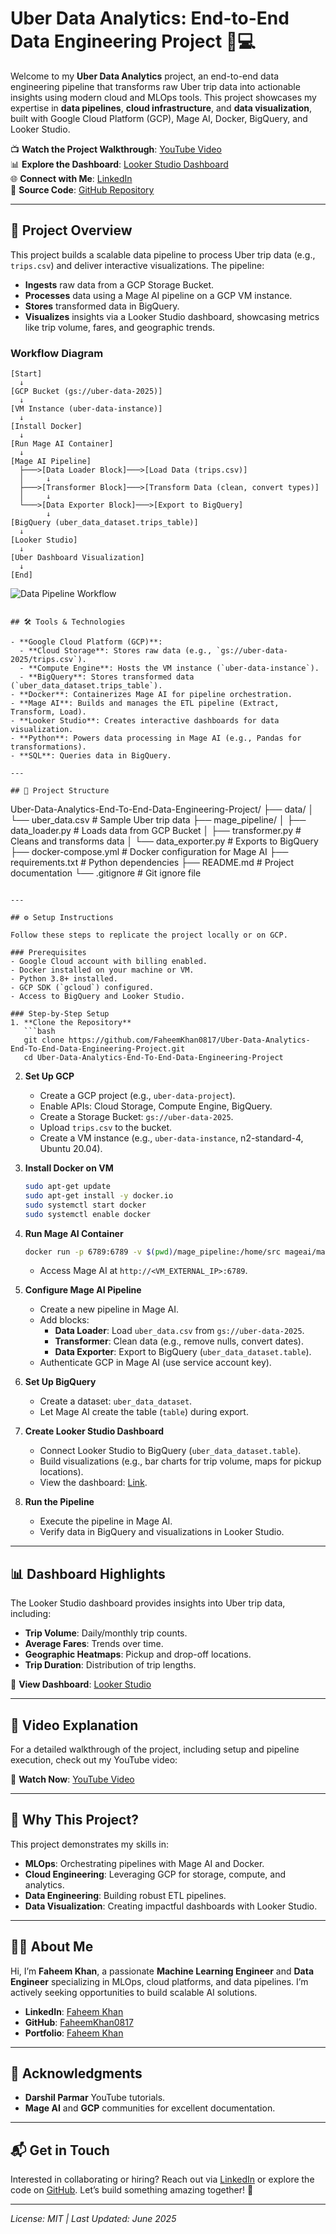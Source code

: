 # Uber Data Analytics: End-to-End Data Engineering Project 🚖💻

Welcome to my **Uber Data Analytics** project, an end-to-end data engineering pipeline that transforms raw Uber trip data into actionable insights using modern cloud and MLOps tools. This project showcases my expertise in **data pipelines**, **cloud infrastructure**, and **data visualization**, built with Google Cloud Platform (GCP), Mage AI, Docker, BigQuery, and Looker Studio.

📺 **Watch the Project Walkthrough**: [YouTube Video](https://youtu.be/bwKvjfUDKac)  
📊 **Explore the Dashboard**: [Looker Studio Dashboard](https://lookerstudio.google.com/reporting/3c1c4e41-c3d5-4bca-ac0c-af37e905b9d7)  
🌐 **Connect with Me**: [LinkedIn](https://linkedin.com/in/faheemkhanml)  
📂 **Source Code**: [GitHub Repository](https://github.com/FaheemKhan0817/Uber-Data-Analytics-End-To-End-Data-Engineering-Project.git)

---

## 🚀 Project Overview

This project builds a scalable data pipeline to process Uber trip data (e.g., `trips.csv`) and deliver interactive visualizations. The pipeline:
- **Ingests** raw data from a GCP Storage Bucket.
- **Processes** data using a Mage AI pipeline on a GCP VM instance.
- **Stores** transformed data in BigQuery.
- **Visualizes** insights via a Looker Studio dashboard, showcasing metrics like trip volume, fares, and geographic trends.

### Workflow Diagram
```
[Start]
  ↓
[GCP Bucket (gs://uber-data-2025)]
  ↓
[VM Instance (uber-data-instance)]
  ↓
[Install Docker]
  ↓
[Run Mage AI Container]
  ↓
[Mage AI Pipeline]
  ├───>[Data Loader Block]───>[Load Data (trips.csv)]
  │     ↓
  ├───>[Transformer Block]───>[Transform Data (clean, convert types)]
  │     ↓
  └───>[Data Exporter Block]───>[Export to BigQuery]
        ↓
[BigQuery (uber_data_dataset.trips_table)]
  ↓
[Looker Studio]
  ↓
[Uber Dashboard Visualization]
  ↓
[End]
```
![Data Pipeline Workflow](./data_pipeline_workflow_mageai.png)


```

## 🛠️ Tools & Technologies

- **Google Cloud Platform (GCP)**:
  - **Cloud Storage**: Stores raw data (e.g., `gs://uber-data-2025/trips.csv`).
  - **Compute Engine**: Hosts the VM instance (`uber-data-instance`).
  - **BigQuery**: Stores transformed data (`uber_data_dataset.trips_table`).
- **Docker**: Containerizes Mage AI for pipeline orchestration.
- **Mage AI**: Builds and manages the ETL pipeline (Extract, Transform, Load).
- **Looker Studio**: Creates interactive dashboards for data visualization.
- **Python**: Powers data processing in Mage AI (e.g., Pandas for transformations).
- **SQL**: Queries data in BigQuery.

---

## 📂 Project Structure

```
Uber-Data-Analytics-End-To-End-Data-Engineering-Project/
├── data/
│   └── uber_data.csv               # Sample Uber trip data
├── mage_pipeline/
│   ├── data_loader.py         # Loads data from GCP Bucket
│   ├── transformer.py         # Cleans and transforms data
│   └── data_exporter.py       # Exports to BigQuery
├── docker-compose.yml         # Docker configuration for Mage AI
├── requirements.txt           # Python dependencies
├── README.md                  # Project documentation
└── .gitignore                 # Git ignore file
```

---

## ⚙️ Setup Instructions

Follow these steps to replicate the project locally or on GCP.

### Prerequisites
- Google Cloud account with billing enabled.
- Docker installed on your machine or VM.
- Python 3.8+ installed.
- GCP SDK (`gcloud`) configured.
- Access to BigQuery and Looker Studio.

### Step-by-Step Setup
1. **Clone the Repository**
   ```bash
   git clone https://github.com/FaheemKhan0817/Uber-Data-Analytics-End-To-End-Data-Engineering-Project.git
   cd Uber-Data-Analytics-End-To-End-Data-Engineering-Project
   ```

2. **Set Up GCP**
   - Create a GCP project (e.g., `uber-data-project`).
   - Enable APIs: Cloud Storage, Compute Engine, BigQuery.
   - Create a Storage Bucket: `gs://uber-data-2025`.
   - Upload `trips.csv` to the bucket.
   - Create a VM instance (e.g., `uber-data-instance`, n2-standard-4, Ubuntu 20.04).

3. **Install Docker on VM**
   ```bash
   sudo apt-get update
   sudo apt-get install -y docker.io
   sudo systemctl start docker
   sudo systemctl enable docker
   ```

4. **Run Mage AI Container**
   ```bash
   docker run -p 6789:6789 -v $(pwd)/mage_pipeline:/home/src mageai/mageai
   ```
   - Access Mage AI at `http://<VM_EXTERNAL_IP>:6789`.

5. **Configure Mage AI Pipeline**
   - Create a new pipeline in Mage AI.
   - Add blocks:
     - **Data Loader**: Load `uber_data.csv` from `gs://uber-data-2025`.
     - **Transformer**: Clean data (e.g., remove nulls, convert dates).
     - **Data Exporter**: Export to BigQuery (`uber_data_dataset.table`).
   - Authenticate GCP in Mage AI (use service account key).

6. **Set Up BigQuery**
   - Create a dataset: `uber_data_dataset`.
   - Let Mage AI create the table (`table`) during export.

7. **Create Looker Studio Dashboard**
   - Connect Looker Studio to BigQuery (`uber_data_dataset.table`).
   - Build visualizations (e.g., bar charts for trip volume, maps for pickup locations).
   - View the dashboard: [Link](https://lookerstudio.google.com/reporting/3c1c4e41-c3d5-4bca-ac0c-af37e905b9d7).

8. **Run the Pipeline**
   - Execute the pipeline in Mage AI.
   - Verify data in BigQuery and visualizations in Looker Studio.

---

## 📊 Dashboard Highlights

The Looker Studio dashboard provides insights into Uber trip data, including:
- **Trip Volume**: Daily/monthly trip counts.
- **Average Fares**: Trends over time.
- **Geographic Heatmaps**: Pickup and drop-off locations.
- **Trip Duration**: Distribution of trip lengths.

🔗 **View Dashboard**: [Looker Studio](https://lookerstudio.google.com/reporting/3c1c4e41-c3d5-4bca-ac0c-af37e905b9d7)

---

## 🎥 Video Explanation

For a detailed walkthrough of the project, including setup and pipeline execution, check out my YouTube video:

🔗 **Watch Now**: [YouTube Video](https://youtu.be/bwKvjfUDKac)

---

## 🌟 Why This Project?

This project demonstrates my skills in:
- **MLOps**: Orchestrating pipelines with Mage AI and Docker.
- **Cloud Engineering**: Leveraging GCP for storage, compute, and analytics.
- **Data Engineering**: Building robust ETL pipelines.
- **Data Visualization**: Creating impactful dashboards with Looker Studio.

---

## 👨‍💻 About Me

Hi, I’m **Faheem Khan**, a passionate **Machine Learning Engineer** and **Data Engineer** specializing in MLOps, cloud platforms, and data pipelines. I’m actively seeking opportunities to build scalable AI solutions.

- **LinkedIn**: [Faheem Khan](https://linkedin.com/in/faheemkhanml)
- **GitHub**: [FaheemKhan0817](https://github.com/FaheemKhan0817)
- **Portfolio**: [Faheem Khan](https://www.datascienceportfol.io/Faheem_Khan)

---

## 🙌 Acknowledgments

- **Darshil Parmar** YouTube tutorials.
- **Mage AI** and **GCP** communities for excellent documentation.

---

## 📬 Get in Touch

Interested in collaborating or hiring? Reach out via [LinkedIn](https://linkedin.com/in/faheemkhanml) or explore the code on [GitHub](https://github.com/FaheemKhan0817/Uber-Data-Analytics-End-To-End-Data-Engineering-Project.git). Let’s build something amazing together! 🚀

---

*License: MIT | Last Updated: June 2025*